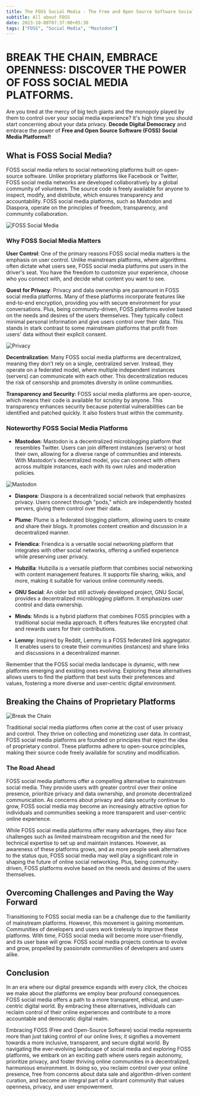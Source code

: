 ```yaml
---
title: The FOSS Social Media - The Free and Open Source Software Social Media
subtitle: All about FOSS
date: 2023-10-08T07:37:00+05:30
tags: ["FOSS", "Social Media", "Mastodon"]
---
```


# **BREAK THE CHAIN, EMBRACE OPENNESS: DISCOVER THE POWER OF FOSS SOCIAL MEDIA PLATFORMS.**

Are you tired at the mercy of big tech giants and the monopoly played by them to control over your social media experience? It's high time you should start concerning about your data privacy. **Decode Digital Democracy** and embrace the power of **Free and Open Source Software (FOSS) Social Media Platforms!!**

## What is FOSS Social Media? 

FOSS social media refers to social networking platforms built on open-source software. Unlike proprietary platforms like Facebook or Twitter, FOSS social media networks are developed collaboratively by a global community of volunteers. The source code is freely available for anyone to inspect, modify, and distribute, which ensures transparency and accountability. FOSS social media platforms, such as Mastodon and Diaspora, operate on the principles of freedom, transparency, and community collaboration.

![FOSS Social Media](https://infobeat.com/wp-content/uploads/2018/10/The-Top-Open-Source-Platforms.jpg)

### Why FOSS Social Media Matters

**User Control**: One of the primary reasons FOSS social media matters is the emphasis on user control. Unlike mainstream platforms, where algorithms often dictate what users see, FOSS social media platforms put users in the driver's seat. You have the freedom to customize your experience, choose who you connect with, and decide what content you want to see.

**Quest for Privacy**: Privacy and data ownership are paramount in FOSS social media platforms. Many of these platforms incorporate features like end-to-end encryption, providing you with secure environment for your conversations. Plus, being community-driven, FOSS platforms evolve based on the needs and desires of the users themselves. They typically collect minimal personal information and give users control over their data. This stands in stark contrast to some mainstream platforms that profit from users' data without their explicit consent.

![Privacy](https://st.depositphotos.com/1092019/2708/i/450/depositphotos_27088923-stock-photo-privacy-concept.jpg)

**Decentralization**: Many FOSS social media platforms are decentralized, meaning they don't rely on a single, centralized server. Instead, they operate on a federated model, where multiple independent instances (servers) can communicate with each other. This decentralization reduces the risk of censorship and promotes diversity in online communities.

**Transparency and Security**: FOSS social media platforms are open-source, which means their code is available for scrutiny by anyone. This transparency enhances security because potential vulnerabilities can be identified and patched quickly. It also fosters trust within the community.

### Noteworthy FOSS Social Media Platforms

- **Mastodon**: Mastodon is a decentralized microblogging platform that resembles Twitter. Users can join different instances (servers) or host their own, allowing for a diverse range of communities and interests. With Mastodon's decentralized model, you can connect with others across multiple instances, each with its own rules and moderation policies.

![Mastodon](https://media.lactualite.com/2022/11/max_mastodon-1200x675.jpg)

- **Diaspora**: Diaspora is a decentralized social network that emphasizes privacy. Users connect through "pods," which are independently hosted servers, giving them control over their data.

- **Plume**: Plume is a federated blogging platform, allowing users to create and share their blogs. It promotes content creation and discussion in a decentralized manner.

- **Friendica**: Friendica is a versatile social networking platform that integrates with other social networks, offering a unified experience while preserving user privacy.

- **Hubzilla**: Hubzilla is a versatile platform that combines social networking with content management features. It supports file sharing, wikis, and more, making it suitable for various online community needs.

- **GNU Social**: An older but still actively developed project, GNU Social, provides a decentralized microblogging platform. It emphasizes user control and data ownership.

- **Minds**: Minds is a hybrid platform that combines FOSS principles with a traditional social media approach. It offers features like encrypted chat and rewards users for their contributions.

- **Lemmy**: Inspired by Reddit, Lemmy is a FOSS federated link aggregator. It enables users to create their communities (instances) and share links and discussions in a decentralized manner.

Remember that the FOSS social media landscape is dynamic, with new platforms emerging and existing ones evolving. Exploring these alternatives allows users to find the platform that best suits their preferences and values, fostering a more diverse and user-centric digital environment.

## **Breaking the Chains of Proprietary Platforms**

![Break the Chain](https://75d03c5f1bfbbbb9cc13-369a671ebb934b49b239e372822005c5.ssl.cf1.rackcdn.com/live-discussion-breaking-chain-hindering-ransomwares-killchain-showcase_image-7-w-3344.jpg)

Traditional social media platforms often come at the cost of user privacy and control. They thrive on collecting and monetizing user data. In contrast, FOSS social media platforms are founded on principles that reject the idea of proprietary control. These platforms adhere to open-source principles, making their source code freely available for scrutiny and modification.

### The Road Ahead

FOSS social media platforms offer a compelling alternative to mainstream social media. They provide users with greater control over their online presence, prioritize privacy and data ownership, and promote decentralized communication. As concerns about privacy and data security continue to grow, FOSS social media may become an increasingly attractive option for individuals and communities seeking a more transparent and user-centric online experience.

While FOSS social media platforms offer many advantages, they also face challenges such as limited mainstream recognition and the need for technical expertise to set up and maintain instances. However, as awareness of these platforms grows, and as more people seek alternatives to the status quo, FOSS social media may well play a significant role in shaping the future of online social networking. Plus, being community-driven, FOSS platforms evolve based on the needs and desires of the users themselves.

## **Overcoming Challenges and Paving the Way Forward**

Transitioning to FOSS social media can be a challenge due to the familiarity of mainstream platforms. However, this movement is gaining momentum. Communities of developers and users work tirelessly to improve these platforms. With time, FOSS social media will become more user-friendly, and its user base will grow. FOSS social media projects continue to evolve and grow, propelled by passionate communities of developers and users alike.

## **Conclusion**

In an era where our digital presence expands with every click, the choices we make about the platforms we employ bear profound consequences. FOSS social media offers a path to a more transparent, ethical, and user-centric digital world. By embracing these alternatives, individuals can reclaim control of their online experiences and contribute to a more accountable and democratic digital realm.

Embracing FOSS (Free and Open-Source Software) social media represents more than just taking control of our online lives; it signifies a movement towards a more inclusive, transparent, and secure digital world. By navigating the ever-evolving landscape of social media and exploring FOSS platforms, we embark on an exciting path where users regain autonomy, prioritize privacy, and foster thriving online communities in a decentralized, harmonious environment. In doing so, you reclaim control over your online presence, free from concerns about data sale and algorithm-driven content curation, and become an integral part of a vibrant community that values openness, privacy, and user empowerment.
